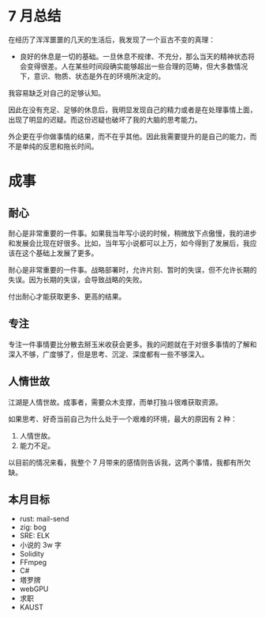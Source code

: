 # 7 月总结

在经历了浑浑噩噩的几天的生活后，我发现了一个亘古不变的真理：

- 良好的休息是一切的基础。一旦休息不规律、不充分，那么当天的精神状态将会变得很差。人在某些时间段确实能够超出一些合理的范畴，但大多数情况下，意识、物质、状态是外在的环境所决定的。

我容易缺乏对自己的足够认知。

因此在没有充足、足够的休息后，我明显发现自己的精力或者是在处理事情上面，出现了明显的迟疑。而这份迟疑也破坏了我的大脑的思考能力。

外企更在乎你做事情的结果，而不在乎其他。因此我需要提升的是自己的能力，而不是单纯的反思和拖长时间。

# 成事

## 耐心

耐心是非常重要的一件事。如果我当年写小说的时候，稍微放下点傲慢，我的进步和发展会比现在好很多。比如，当年写小说都可以上万，如今得到了发展后，我应该在这个基础上发展了更多。

耐心是非常重要的一件事。战略部署时，允许片刻、暂时的失误，但不允许长期的失误。因为长期的失误，会导致战略的失败。

付出耐心才能获取更多、更高的结果。

## 专注

专注一件事情要比分散去掰玉米收获会更多。我的问题就在于对很多事情的了解和深入不够，广度够了，但是思考、沉淀、深度都有一些不够深入。

## 人情世故

江湖是人情世故。成事者，需要众木支撑，而单打独斗很难获取资源。

如果思考、好奇当前自己为什么处于一个艰难的环境，最大的原因有 2 种：

1. 人情世故。
2. 能力不足。

以目前的情况来看，我整个 7 月带来的感情则告诉我，这两个事情，我都有所欠缺。

## 本月目标

- rust: mail-send
- zig: bog
- SRE: ELK
- 小说的 3w 字
- Solidity
- FFmpeg
- C#
- 塔罗牌
- webGPU
- 求职
- KAUST
